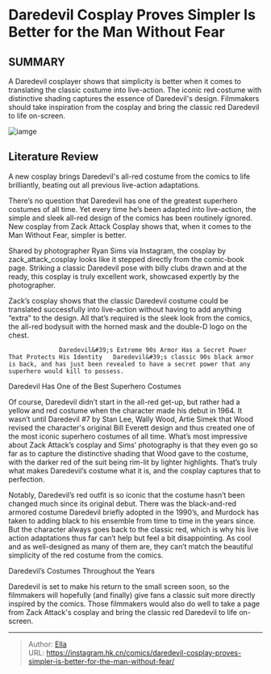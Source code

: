 # Daredevil Cosplay Proves Simpler Is Better for the Man Without Fear


## SUMMARY 



  A Daredevil cosplayer shows that simplicity is better when it comes to translating the classic costume into live-action.   The iconic red costume with distinctive shading captures the essence of Daredevil&#39;s design.   Filmmakers should take inspiration from the cosplay and bring the classic red Daredevil to life on-screen.  

![iamge](https://static1.srcdn.com/wordpress/wp-content/uploads/2023/09/daredevil-on-fire-marvel.jpg)

## Literature Review

A new cosplay brings Daredevil&#39;s all-red costume from the comics to life brilliantly, beating out all previous live-action adaptations.




There’s no question that Daredevil has one of the greatest superhero costumes of all time. Yet every time he’s been adapted into live-action, the simple and sleek all-red design of the comics has been routinely ignored. New cosplay from Zack Attack Cosplay shows that, when it comes to the Man Without Fear, simpler is better.




Shared by photographer Ryan Sims via Instagram, the cosplay by zack_attack_cosplay looks like it stepped directly from the comic-book page. Striking a classic Daredevil pose with billy clubs drawn and at the ready, this cosplay is truly excellent work, showcased expertly by the photographer.


 

Zack’s cosplay shows that the classic Daredevil costume could be translated successfully into live-action without having to add anything “extra” to the design. All that’s required is the sleek look from the comics, the all-red bodysuit with the horned mask and the double-D logo on the chest.

                  Daredevil&#39;s Extreme 90s Armor Has a Secret Power That Protects His Identity   Daredevil&#39;s classic 90s black armor is back, and has just been revealed to have a secret power that any superhero would kill to possess.   





 Daredevil Has One of the Best Superhero Costumes 
          

Of course, Daredevil didn’t start in the all-red get-up, but rather had a yellow and red costume when the character made his debut in 1964. It wasn’t until Daredevil #7 by Stan Lee, Wally Wood, Artie Simek that Wood revised the character&#39;s original Bill Everett design and thus created one of the most iconic superhero costumes of all time. What’s most impressive about Zack Attack’s cosplay and Sims’ photography is that they even go so far as to capture the distinctive shading that Wood gave to the costume, with the darker red of the suit being rim-lit by lighter highlights. That’s truly what makes Daredevil’s costume what it is, and the cosplay captures that to perfection.

Notably, Daredevil’s red outfit is so iconic that the costume hasn’t been changed much since its original debut. There was the black-and-red armored costume Daredevil briefly adopted in the 1990’s, and Murdock has taken to adding black to his ensemble from time to time in the years since. But the character always goes back to the classic red, which is why his live action adaptations thus far can’t help but feel a bit disappointing. As cool and as well-designed as many of them are, they can’t match the beautiful simplicity of the red costume from the comics.






 Daredevil’s Costumes Throughout the Years 
         

Daredevil is set to make his return to the small screen soon, so the filmmakers will hopefully (and finally) give fans a classic suit more directly inspired by the comics. Those filmmakers would also do well to take a page from Zack Attack&#39;s cosplay and bring the classic red Daredevil to life on-screen.



---

> Author: [Ella](https://instagram.hk.cn/)  
> URL: https://instagram.hk.cn/comics/daredevil-cosplay-proves-simpler-is-better-for-the-man-without-fear/  

